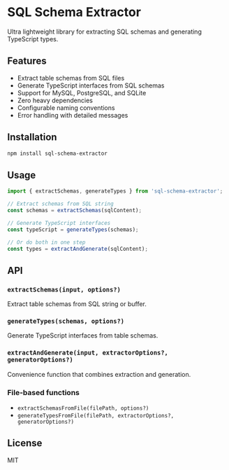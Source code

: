 # SQL Schema Extractor

Ultra lightweight library for extracting SQL schemas and generating TypeScript types.

## Features

- Extract table schemas from SQL files
- Generate TypeScript interfaces from SQL schemas
- Support for MySQL, PostgreSQL, and SQLite
- Zero heavy dependencies
- Configurable naming conventions
- Error handling with detailed messages

## Installation

```bash
npm install sql-schema-extractor
```

## Usage

```typescript
import { extractSchemas, generateTypes } from 'sql-schema-extractor';

// Extract schemas from SQL string
const schemas = extractSchemas(sqlContent);

// Generate TypeScript interfaces
const typeScript = generateTypes(schemas);

// Or do both in one step
const types = extractAndGenerate(sqlContent);
```

## API

### `extractSchemas(input, options?)`

Extract table schemas from SQL string or buffer.

### `generateTypes(schemas, options?)`

Generate TypeScript interfaces from table schemas.

### `extractAndGenerate(input, extractorOptions?, generatorOptions?)`

Convenience function that combines extraction and generation.

### File-based functions

- `extractSchemasFromFile(filePath, options?)`
- `generateTypesFromFile(filePath, extractorOptions?, generatorOptions?)`

## License

MIT